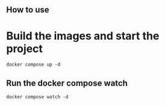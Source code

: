 ## How to use
# Build the images and start the project 
```
docker compose up -d
```

## Run the docker compose watch 
```
docker compose watch -d
```
